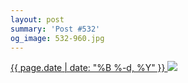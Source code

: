 ```yaml
---
layout: post
summary: 'Post #532'
og_image: 532-960.jpg
---
```


<p>
 <time>
  <a href="/532">
   {{ page.date | date: "%B %-d, %Y" }}
  </a>
 </time>
 <a href="/532">
  <img sizes="(min-width: 700px) 50vw, calc(100vw - 2rem)" src="{{ site.assets_url }}/532-480.jpg" srcset="{{ site.assets_url }}/532-240.jpg 240w, {{ site.assets_url }}/532-480.jpg 480w, {{ site.assets_url }}/532-720.jpg 720w, {{ site.assets_url }}/532-960.jpg 960w"/>
 </a>
</p>
